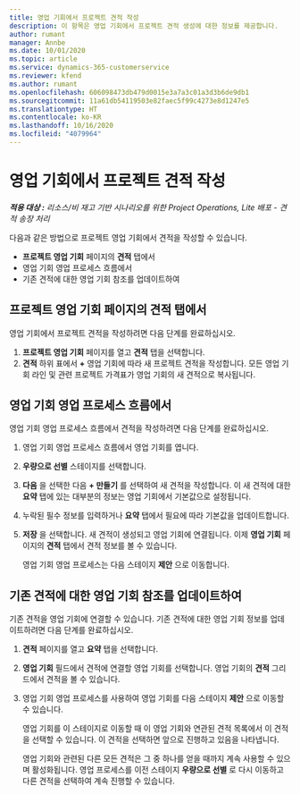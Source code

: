 ```yaml
---
title: 영업 기회에서 프로젝트 견적 작성
description: 이 항목은 영업 기회에서 프로젝트 견적 생성에 대한 정보를 제공합니다.
author: rumant
manager: Annbe
ms.date: 10/01/2020
ms.topic: article
ms.service: dynamics-365-customerservice
ms.reviewer: kfend
ms.author: rumant
ms.openlocfilehash: 606098473db479d0015e3a7a3c01a3d3b6de9db1
ms.sourcegitcommit: 11a61db54119503e82faec5f99c4273e8d1247e5
ms.translationtype: HT
ms.contentlocale: ko-KR
ms.lasthandoff: 10/16/2020
ms.locfileid: "4079964"
---
```

# <a name="create-project-quotes-from-opportunities"></a>영업 기회에서 프로젝트 견적 작성

_**적용 대상 :** 리소스/비 재고 기반 시나리오를 위한 Project Operations, Lite 배포 - 견적 송장 처리_

다음과 같은 방법으로 프로젝트 영업 기회에서 견적을 작성할 수 있습니다.

- **프로젝트 영업 기회** 페이지의 **견적** 탭에서
- 영업 기회 영업 프로세스 흐름에서
- 기존 견적에 대한 영업 기회 참조를 업데이트하여

## <a name="from-the-quotes-tab-of-the-project-opportunity-page"></a>프로젝트 영업 기회 페이지의 견적 탭에서

영업 기회에서 프로젝트 견적을 작성하려면 다음 단계를 완료하십시오.

1. **프로젝트 영업 기회** 페이지를 열고 **견적** 탭을 선택합니다. 
2. **견적** 하위 표에서 **+** 영업 기회에 따라 새 프로젝트 견적을 작성합니다. 모든 영업 기회 라인 및 관련 프로젝트 가격표가 영업 기회의 새 견적으로 복사됩니다.

## <a name="from-the-opportunity-sales-process-flow"></a>영업 기회 영업 프로세스 흐름에서

영업 기회 영업 프로세스 흐름에서 견적을 작성하려면 다음 단계를 완료하십시오.

1. 영업 기회 영업 프로세스 흐름에서 영업 기회를 엽니다.
2. **우량으로 선별** 스테이지를 선택합니다. 
3. **다음** 을 선택한 다음 **+ 만들기** 를 선택하여 새 견적을 작성합니다. 이 새 견적에 대한 **요약** 탭에 있는 대부분의 정보는 영업 기회에서 기본값으로 설정됩니다. 
4. 누락된 필수 정보를 입력하거나 **요약** 탭에서 필요에 따라 기본값을 업데이트합니다.
5. **저장** 을 선택합니다. 새 견적이 생성되고 영업 기회에 연결됩니다. 이제 **영업 기회** 페이지의 **견적** 탭에서 견적 정보를 볼 수 있습니다. 

   영업 기회 영업 프로세스는 다음 스테이지 **제안** 으로 이동합니다.


## <a name="by-updating-the-opportunity-reference-on-an-existing-quote"></a>기존 견적에 대한 영업 기회 참조를 업데이트하여

기존 견적을 영업 기회에 연결할 수 있습니다. 기존 견적에 대한 영업 기회 정보를 업데이트하려면 다음 단계를 완료하십시오.

1. **견적** 페이지를 열고 **요약** 탭을 선택합니다.
2. **영업 기회** 필드에서 견적에 연결할 영업 기회를 선택합니다. 영업 기회의 **견적** 그리드에서 견적을 볼 수 있습니다. 
3. 영업 기회 영업 프로세스를 사용하여 영업 기회를 다음 스테이지 **제안** 으로 이동할 수 있습니다. 

   영업 기회를 이 스테이지로 이동할 때 이 영업 기회와 연관된 견적 목록에서 이 견적을 선택할 수 있습니다. 이 견적을 선택하면 앞으로 진행하고 있음을 나타냅니다.

   영업 기회와 관련된 다른 모든 견적은 그 중 하나를 얻을 때까지 계속 사용할 수 있으며 활성화됩니다. 영업 프로세스를 이전 스테이지 **우량으로 선별** 로 다시 이동하고 다른 견적을 선택하여 계속 진행할 수 있습니다.
